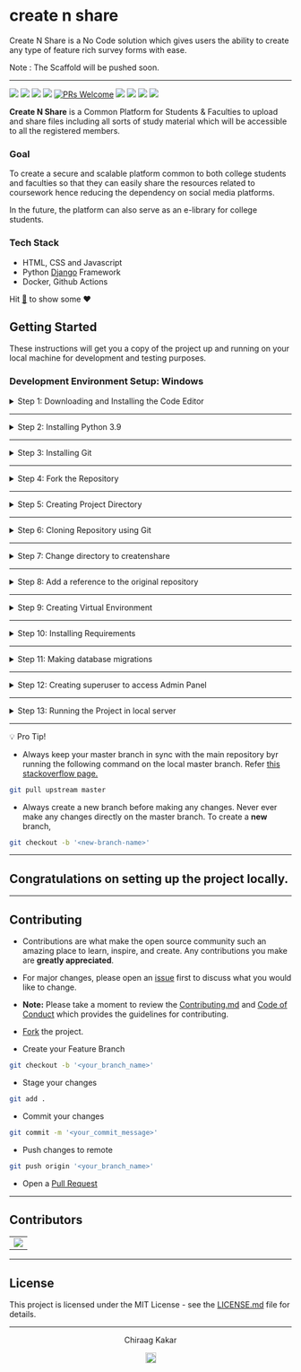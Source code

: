 # create n share
Create N Share is a No Code solution which gives users the ability to create any type of feature rich survey forms with ease.


Note : The Scaffold will be pushed soon.


---


[![](https://img.shields.io/github/license/chiraag-kakar/createnshare?style=for-the-badge)]()
[![](https://img.shields.io/tokei/lines/github/chiraag-kakar/createnshare?label=Lines%20of%20Code&style=for-the-badge)]()
[![](https://img.shields.io/github/issues-raw/chiraag-kakar/createnshare?color=orange&style=for-the-badge)]()
[![](https://img.shields.io/github/issues-closed/chiraag-kakar/createnshare?style=for-the-badge)]()
[![PRs Welcome](https://img.shields.io/badge/PRs-welcome-brightgreen.svg?style=for-the-badge)](https://github.com/chiraag-kakar/createnshare/pulls)
[![](https://img.shields.io/github/issues-pr-closed-raw/chiraag-kakar/createnshare?style=for-the-badge)]()
[![](https://img.shields.io/github/issues-pr/chiraag-kakar/createnshare?style=for-the-badge)]()
[![](https://img.shields.io/github/forks/chiraag-kakar/createnshare?style=for-the-badge)]()
[![](https://img.shields.io/github/stars/chiraag-kakar/createnshare?style=for-the-badge)]()
<!-- [![](https://img.shields.io/website?style=for-the-badge&url=https://sharenlearn.herokuapp.com)](https://sharenlearn.herokuapp.com) -->

**Create N Share** is a Common Platform for Students & Faculties to upload and share files including all sorts of study material which will be accessible to all the registered members.

### Goal

To create a secure and scalable platform common to both college students and faculties so that they can easily share the resources related to coursework hence reducing the dependency on social media platforms.

In the future, the platform can also serve as an e-library for college students.

### Tech Stack

- HTML, CSS and Javascript
- Python <a href="https://docs.djangoproject.com/en/3.1/">Django</a> Framework
- Docker, Github Actions

Hit <a href="#" title="Star Create-N-Share" target="_self">:star2:</a> to show some :heart:

## Getting Started

These instructions will get you a copy of the project up and running on your local machine for development and testing purposes.

### Development Environment Setup: Windows

<details>
<summary>
Step 1: Downloading and Installing the Code Editor
</summary>
<br>
You can install any one of the following code editors.
<br><br>
<ul>
<li><a href="https://code.visualstudio.com/">Visual Studio Code</a></li>
<li><a href="https://www.sublimetext.com/3">Sublime Text 3</a></li>
<li><a href="https://atom.io/">Atom</a></li>
</details>

---

<details>
<summary>
Step 2: Installing Python 3.9
</summary>
<br>
Download <a href="https://www.python.org/downloads/">Python 3.9 </a>
<br><br>
<ul>
<li>Download the Windows x86-64 executable installer for the 64-bit version of Windows</li>
<li>Download the Windows x86 executable installer for the 32-bit version of Windows.</li>
<li>Make sure to check '<b>Add Python 3.9 to Path</b>' in the setup window of the Installer.</li>
</ul>

Verify the installation from the command prompt (Terminal) using the following command,

```bash
python --version
```

Installed version of python will be printed.
</details>

---

<details>
<summary>
Step 3: Installing Git
</summary>
<br>
Download <a href="https://git-scm.com/downloads">Git</a>
</details>

---

<details>
<summary>
Step 4: Fork the Repository
</summary>
<br>
Click on <a href="#" target="_self"><img src="https://user-images.githubusercontent.com/63921263/110382285-b07bba80-8080-11eb-8407-d354849c1753.png" width="16"></img></a> to fork <a href="https://github.com/chiraag-kakar/createnshare">this</a> repsository
</details>

---

<details>
<summary>
Step 5: Creating Project Directory
</summary>
<br>
Note: We're creating project directory on the desktop for easy and fast access.
<br><br>

```bash
cd desktop

mkdir myprojects

cd myprojects
```
</details>

---

<details>
<summary>
Step 6: Cloning Repository using Git
</summary>
<br>

```bash
git clone https://github.com/'<your-github-username>'/createnshare.git
```
</details>

---

<details>
<summary>
Step 7: Change directory to createnshare
</summary>
<br>

```bash
cd createnshare
```
</details>

---

<details>
<summary>
Step 8: Add a reference to the original repository
</summary>
<br>

```bash
git remote add upstream https://github.com/chiraag-kakar/createnshare.git
```
</details>

---

<details>
<summary>
Step 9: Creating Virtual Environment
</summary>
<br>
Install virtualenv
<br><br>

```bash
pip3 install virtualenv
```

Creating Virtual Environment named `myvenv`

```bash
virtualenv myvenv -p python3.9
```

To Activate `myvenv`

```bash
myvenv\Scripts\activate
```

To deactivate `myvenv`

```bash
deactivate
```
</details>

---

<details>
<summary>
Step 10: Installing Requirements
</summary>
<br>
Note: Before installing requirements, Make sure Virtual Environment is activated.
<br><br>

```bash
pip install -r requirements.txt
```
</details>

---

<details>
<summary>
Step 11: Making database migrations
</summary>
<br>

```bash
python manage.py makemigrations
python manage.py migrate
```
</details>

---

<details>
<summary>
Step 12: Creating superuser to access Admin Panel
</summary>
<br>

```bash
python manage.py createsuperuser
```
</details>

---

<details>
<summary>
Step 13: Running the Project in local server
</summary>
<br>
<b>Note:</b> Before running the project in local server, Make sure you activate the Virtual Environment.
<br><br>

```bash
python manage.py runserver
```
</details>

---

:bulb: Pro Tip!

* Always keep your master branch in sync with the main repository byr running the following command on the local master branch. Refer <a href="https://stackoverflow.com/questions/7244321/how-do-i-update-or-sync-a-forked-repository-on-github#:~:text=git%20remote%20add%20upstream%20https://github.com/whoever/whatever.git">this stackoverflow page.</a>

```bash
git pull upstream master
```

* Always create a new branch before making any changes. Never ever make any changes directly on the master branch. To create a **new** branch,

```bash
git checkout -b '<new-branch-name>'
```

---

## Congratulations on setting up the project locally.

---

## Contributing

* Contributions are what make the open source community such an amazing place to learn, inspire, and create. Any contributions you make are **greatly appreciated**.

* For major changes, please open an <a href="https://github.com/chiraag-kakar/createnshare/issues">issue</a> first to discuss what you would like to change.

* **Note:** Please take a moment to review the <a href="https://github.com/chiraag-kakar/createnshare/blob/master/Contributing.md">Contributing.md</a> and <a href="https://github.com/chiraag-kakar/createnshare/blob/master/code_of_conduct.md">Code of Conduct</a> which provides the guidelines for contributing.

* <a href="#" target="_self">Fork</a> the project.
* Create your Feature Branch
```bash
git checkout -b '<your_branch_name>'
```
* Stage your changes
```bash
git add .
```
* Commit your changes
```bash
git commit -m '<your_commit_message>'
```
* Push changes to remote
```bash
git push origin '<your_branch_name>'
```
* Open a <a href="https://github.com/chiraag-kakar/createnshare/pulls">Pull Request</a>

---

## Contributors
<table>
  <tr>
    <td>
	  <a href="https://github.com/chiraag-kakar/createnshare/graphs/contributors">
        <img src="https://contrib.rocks/image?repo=chiraag-kakar/createnshare" />
      </a>
    </td>
  </tr>
</table>

---

## License

This project is licensed under the MIT License - see the <a href="https://github.com/chiraag-kakar/createnshare/blob/master/LICENSE">LICENSE.md</a> file for details.

---

<p align="center">Chiraag Kakar</p>
<p align="center">
<a href="https://github.com/chiraag-kakar/">
<img src="https://user-images.githubusercontent.com/58631762/120077716-60cded80-c0c9-11eb-983d-80dfa5862d8a.png" width="19">
</a>
</p>

